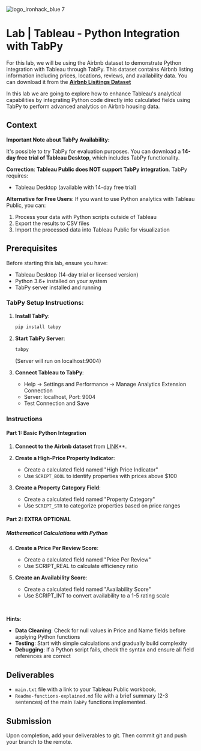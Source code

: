 ![logo_ironhack_blue 7](https://user-images.githubusercontent.com/23629340/40541063-a07a0a8a-601a-11e8-91b5-2f13e4e6b441.png)

# Lab | Tableau - Python Integration with TabPy

For this lab, we will be using the Airbnb dataset to demonstrate Python integration with Tableau through TabPy. This dataset contains Airbnb listing information including prices, locations, reviews, and availability data. You can download it from the **[Airbnb Lisitings Dataset](./dataset/airbnb_listings.csv)**

In this lab we are going to explore how to enhance Tableau's analytical capabilities by integrating Python code directly into calculated fields using TabPy to perform advanced analytics on Airbnb housing data.

## Context

**Important Note about TabPy Availability:**

It's possible to try TabPy for evaluation purposes. You can download a **14-day free trial of Tableau Desktop**, which includes TabPy functionality. 

**Correction**: **Tableau Public does NOT support TabPy integration**. TabPy requires:
- Tableau Desktop (available with 14-day free trial)

**Alternative for Free Users**: If you want to use Python analytics with Tableau Public, you can:
1. Process your data with Python scripts outside of Tableau
2. Export the results to CSV files
3. Import the processed data into Tableau Public for visualization

## Prerequisites

Before starting this lab, ensure you have:
- Tableau Desktop (14-day trial or licensed version)
- Python 3.6+ installed on your system
- TabPy server installed and running

### TabPy Setup Instructions:

1. **Install TabPy**:
   ```bash
   pip install tabpy
   ```

2. **Start TabPy Server**:
   ```bash
   tabpy
   ```
   (Server will run on localhost:9004)

3. **Connect Tableau to TabPy**:
   - Help → Settings and Performance → Manage Analytics Extension Connection
   - Server: localhost, Port: 9004
   - Test Connection and Save

### Instructions

#### Part 1: Basic Python Integration

1. **Connect to the Airbnb dataset** from [LINK](https://public.tableau.com/app/sample-data/sample_-_superstore.xls)**.

2. **Create a High-Price Property Indicator**:
   - Create a calculated field named "High Price Indicator"
   - Use `SCRIPT_BOOL` to identify properties with prices above $100

3. **Create a Property Category Field**:
   - Create a calculated field named "Property Category"
   - Use `SCRIPT_STR` to categorize properties based on price ranges

#### Part 2: EXTRA OPTIONAL 

##### Mathematical Calculations with Python

4. **Create a Price Per Review Score**:
   - Create a calculated field named "Price Per Review"
   - Use SCRIPT_REAL to calculate efficiency ratio


5. **Create an Availability Score**:
   - Create a calculated field named "Availability Score" 
   - Use SCRIPT_INT to convert availability to a 1-5 rating scale

<br>

**Hints**:

- **Data Cleaning**: Check for null values in Price and Name fields before applying Python functions
- **Testing**: Start with simple calculations and gradually build complexity
- **Debugging**: If a Python script fails, check the syntax and ensure all field references are correct


## Deliverables

- `main.txt` file with a link to your Tableau Public workbook.
- `Readme-functions-explained.md` file with a brief summary (2-3 sentences) of the main `TabPy` functions implemented. 

## Submission

Upon completion, add your deliverables to git. Then commit git and push your branch to the remote.